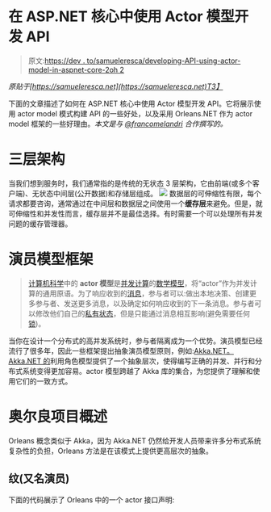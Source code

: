 # 在 ASP.NET 核心中使用 Actor 模型开发 API

> 原文:[https://dev . to/samueleresca/developing-API-using-actor-model-in-aspnet-core-2oh 2](https://dev.to/samueleresca/developing-apis-using-actor-model-in-aspnet-core-2oh2)

*原贴于[https://samueleresca.net](https://samueleresca.net)T3】*

下面的文章描述了如何在 ASP.NET 核心中使用 Actor 模型开发 API。它将展示使用 actor model 模式构建 API 的一些好处，以及采用 Orleans.NET 作为 actor model 框架的一些好理由。*本文是与 [@francomelandri](https://twitter.com/FrancoMelandri) 合作撰写的。*

# 三层架构

当我们想到服务时，我们通常指的是传统的无状态 3 层架构，它由前端(或多个客户端)、无状态中间层(公开数据)和存储层组成。 [![](../Images/4ec641eff79558cd249bdef60ce74d8a.png)](https://res.cloudinary.com/practicaldev/image/fetch/s--HEefk3TC--/c_limit%2Cf_auto%2Cfl_progressive%2Cq_auto%2Cw_880/https://samueleresca.net/wp-content/uploads/2018/06/n-tier.png) 数据层的可伸缩性有限，每个请求都要咨询，通常通过在中间层和数据层之间使用一个**缓存层**来避免。但是，就可伸缩性和并发性而言，缓存层并不是最佳选择。有时需要一个可以处理所有并发问题的缓存管理器。

# 演员模型框架

> [计算机科学](https://en.wikipedia.org/wiki/Computer_science)中的 **actor 模型**是[并发计算](https://en.wikipedia.org/wiki/Concurrent_computation)的[数学模型](https://en.wikipedia.org/wiki/Mathematical_model)，将“actor”作为并发计算的通用原语。为了响应收到的[消息](https://en.wikipedia.org/wiki/Message_(computing))，参与者可以:做出本地决策、创建更多参与者、发送更多消息，以及确定如何响应收到的下一条消息。参与者可以修改他们自己的[私有状态](https://en.wikipedia.org/wiki/Private_state)，但是只能通过消息相互影响(避免需要任何[锁](https://en.wikipedia.org/wiki/Lock_(computer_science)))。

当你在设计一个分布式的高并发系统时，参与者隔离成为一个优势。演员模型已经流行了很多年，因此一些框架提出抽象演员模型原则，例如:[Akka.NET。Akka.NET 的](https://getakka.net/)利用角色模型提供了一个抽象层次，使得编写正确的并发、并行和分布式系统变得更加容易。actor 模型跨越了 Akka 库的集合，为您提供了理解和使用它们的一致方式。

# 奥尔良项目概述

Orleans 概念类似于 Akka，因为 Akka.NET 仍然给开发人员带来许多分布式系统复杂性的负担，Orleans 方法是在该模式上提供更高层次的抽象。

## 纹(又名演员)

下面的代码展示了 Orleans 中的一个 actor 接口声明: